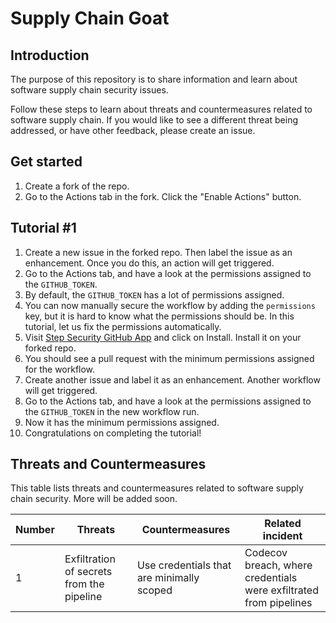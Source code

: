 # Supply Chain Goat

## Introduction

The purpose of this repository is to share information and learn about software supply chain security issues. 

Follow these steps to learn about threats and countermeasures related to software supply chain. If you would like to see a different threat being addressed, or have other feedback, please create an issue. 

## Get started

1. Create a fork of the repo.
2. Go to the Actions tab in the fork. Click the "Enable Actions" button. 

## Tutorial #1

1. Create a new issue in the forked repo. Then label the issue as an enhancement. Once you do this, an action will get triggered. 
2. Go to the Actions tab, and have a look at the permissions assigned to the `GITHUB_TOKEN`. 
3. By default, the `GITHUB_TOKEN` has a lot of permissions assigned. 
4. You can now manually secure the workflow by adding the `permissions` key, but it is hard to know what the permissions should be. In this tutorial, let us fix the permissions automatically. 
5. Visit [Step Security GitHub App](https://github.com/apps/step-security) and click on Install. Install it on your forked repo.
6. You should see a pull request with the minimum permissions assigned for the workflow. 
7. Create another issue and label it as an enhancement. Another workflow will get triggered. 
8. Go to the Actions tab, and have a look at the permissions assigned to the `GITHUB_TOKEN` in the new workflow run. 
9. Now it has the minimum permissions assigned. 
10. Congratulations on completing the tutorial!

## Threats and Countermeasures

This table lists threats and countermeasures related to software supply chain security. More will be added soon. 

Number | Threats  | Countermeasures  | Related incident
-------|--------- |------------------|----------------
1      |Exfiltration of secrets from the pipeline | Use credentials that are minimally scoped | Codecov breach, where credentials were exfiltrated from pipelines
